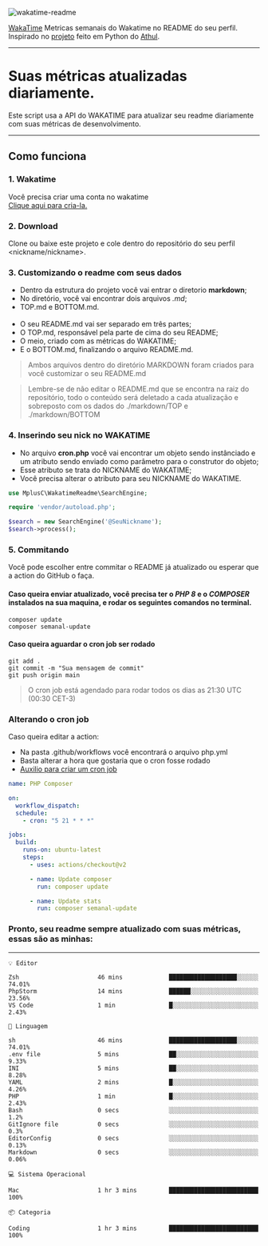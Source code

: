 ![wakatime-readme](https://socialify.git.ci/bymatheus/wakatime-readme/image?description=1&descriptionEditable=M%C3%A9tricas%20semanais%20do%20Wakatime%20no%20seu%20README%20de%20perfil.&font=KoHo&forks=1&language=1&owner=1&pattern=Signal&stargazers=1&theme=Dark)

[WakaTime](https://wakatime.com) Metricas semanais do Wakatime no README do seu perfil. <br>
Inspirado no [projeto](https://github.com/athul/waka-readme) feito em Python do [Athul](https://github.com/athul).
___

# Suas métricas atualizadas diariamente.
Este script usa a API do WAKATIME para atualizar seu readme diariamente com suas métricas de desenvolvimento.

___

## Como funciona

### 1. Wakatime
Você precisa criar uma conta no wakatime <br>
[Clique aqui para cria-la.](https://wakatime.com) 

### 2. Download
Clone ou baixe este projeto e cole dentro do repositório do seu perfil <nickname/nickname>.

### 3. Customizando o readme com seus dados
- Dentro da estrutura do projeto você vai entrar o diretorio **markdown**;  
- No diretório, você vai encontrar dois arquivos *.md*;
- TOP.md e BOTTOM.md.
<br><br>
- O seu README.md vai ser separado em três partes; 
- O TOP.md, responsável pela parte de cima do seu README;
- O meio, criado com as métricas do WAKATIME;
- E o BOTTOM.md, finalizando o arquivo README.md.<br>

> Ambos arquivos dentro do diretório MARKDOWN foram criados para você customizar o seu README.md

> Lembre-se de não editar o README.md que se encontra na raiz do repositório, todo o conteúdo será deletado a cada atualização e sobreposto com os dados do ./markdown/TOP e ./markdown/BOTTOM

### 4. Inserindo seu nick no WAKATIME
- No arquivo **cron.php** você vai encontrar um objeto sendo instânciado e um atributo sendo enviado como parâmetro para o construtor do objeto;
- Esse atributo se trata do NICKNAME do WAKATIME;
- Você precisa alterar o atributo para seu NICKNAME do WAKATIME.

```php
use MplusC\WakatimeReadme\SearchEngine;

require 'vendor/autoload.php';

$search = new SearchEngine('@SeuNickname');
$search->process();
```

### 5. Commitando
Você pode escolher entre commitar o README já atualizado ou esperar que a action do GitHub o faça. <br>

#### Caso queira enviar atualizado, você precisa ter o *PHP 8* e o *COMPOSER* instalados na sua maquina, e rodar os seguintes comandos no terminal.
```composer
composer update
composer semanal-update 
```

#### Caso queira aguardar o cron job ser rodado 
```git 
git add .
git commit -m "Sua mensagem de commit"
git push origin main
```

>O cron job está agendado para rodar todos os dias as 21:30 UTC (00:30 CET-3) 

### Alterando o cron job
Caso queira editar a action:

- Na pasta .github/workflows você encontrará o arquivo php.yml
- Basta alterar a hora que gostaria que o cron fosse rodado
- [Auxilio para criar um cron job](https://crontab.guru)

```yml
name: PHP Composer

on:
  workflow_dispatch:
  schedule:
    - cron: "5 21 * * *"

jobs:
  build:
    runs-on: ubuntu-latest
    steps:
      - uses: actions/checkout@v2

      - name: Update composer
        run: composer update

      - name: Update stats
        run: composer semanal-update
```

### Pronto, seu readme sempre atualizado com suas métricas, essas são as minhas:

___
```text
💡 Editor

Zsh                      46 mins             ███████████████████░░░░░░     74.01%
PhpStorm                 14 mins             ██████░░░░░░░░░░░░░░░░░░░     23.56%
VS Code                  1 min               █░░░░░░░░░░░░░░░░░░░░░░░░      2.43%
```
```text
💬 Linguagem

sh                       46 mins             ███████████████████░░░░░░     74.01%
.env file                5 mins              ██░░░░░░░░░░░░░░░░░░░░░░░      9.33%
INI                      5 mins              ██░░░░░░░░░░░░░░░░░░░░░░░      8.28%
YAML                     2 mins              █░░░░░░░░░░░░░░░░░░░░░░░░      4.26%
PHP                      1 min               █░░░░░░░░░░░░░░░░░░░░░░░░      2.43%
Bash                     0 secs              ░░░░░░░░░░░░░░░░░░░░░░░░░       1.2%
GitIgnore file           0 secs              ░░░░░░░░░░░░░░░░░░░░░░░░░       0.3%
EditorConfig             0 secs              ░░░░░░░░░░░░░░░░░░░░░░░░░      0.13%
Markdown                 0 secs              ░░░░░░░░░░░░░░░░░░░░░░░░░      0.06%
```
```text
💻 Sistema Operacional

Mac                      1 hr 3 mins         █████████████████████████       100%
```
```text
📦 Categoria

Coding                   1 hr 3 mins         █████████████████████████       100%
```
